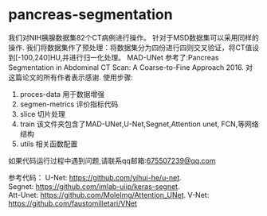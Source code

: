 # pancreas-segmentation
我们对NIH胰腺数据集82个CT病例进行操作。
针对于MSD数据集可以采用同样的操作.
我们将数据集作了预处理：将数据集分为四份进行四则交叉验证，将CT值设到[-100,240]HU,并进行归一化处理。
MAD-UNet 参考了:Pancreas Segmentation in Abdominal CT Scan: A Coarse-to-Fine Approach 2016.  对这篇论文的所有作者表示感谢.
使用步骤:
1. proces-data  用于数据增强
2. segmen-metrics 评价指标代码
3. slice  切片处理
4. train  该文件夹包含了MAD-UNet,U-Net,Segnet,Attention unet, FCN,等网络结构
5. utils  相关函数配置

如果代码运行过程中遇到问题,请联系qq邮箱:675507239@qq.com

参考代码：
U-Net: https://github.com/yihui-he/u-net.  
Segnet: https://github.com/imlab-uiip/keras-segnet.  
Att-Unet: https://github.com/MoleImg/Attention_UNet. 
V-Net: https://github.com/faustomilletari/VNet


